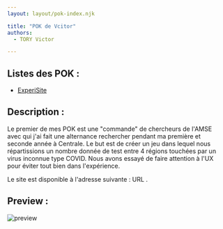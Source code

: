 ```yaml
---
layout: layout/pok-index.njk

title: "POK de Vcitor"
authors:
  - TORY Victor 

---
```

## Listes des POK : 

- [ExperiSite](Experisite/)


## Description :

Le premier de mes POK est une "commande" de chercheurs de l'AMSE avec qui j'ai fait une alternance rechercher pendant ma première et seconde année à Centrale.
Le but est de créer un jeu dans lequel nous répartissions un nombre donnée de test entre 4 régions touchées par un virus inconnue type COVID.
Nous avons essayé de faire attention à l'UX pour éviter tout bien dans l'expérience. 

Le site est disponible à l'adresse suivante : URL .

## Preview :

<img src="./images/artblog-front-cover.png" alt="preview" />
